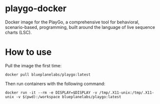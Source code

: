 # playgo-docker
 Docker image for the PlayGo, a comprehensive tool for behavioral, scenario-based, programming, built around the language of live sequence charts (LSC). 

# How to use

Pull the image the first time:

```
docker pull blueplanelabs/playgo:latest
```

Then run containers with the following command:

```
docker run -it --rm -e DISPLAY=$DISPLAY -v /tmp/.X11-unix:/tmp/.X11-unix -v $(pwd):/workspace blueplanelabs/playgo:latest
```
